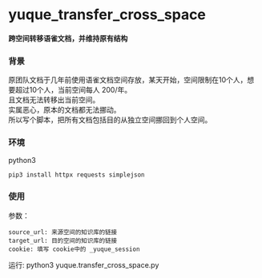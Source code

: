 # yuque_transfer_cross_space
#### 跨空间转移语雀文档，并维持原有结构

### 背景
原团队文档于几年前使用语雀文档空间存放，某天开始，空间限制在10个人，想要超过10个人，当前空间每人 200/年。  
且文档无法转移出当前空间。  
实属恶心，原本的文档都无法挪动。  
所以写个脚本，把所有文档包括目的从独立空间挪回到个人空间。

### 环境 
python3

```
pip3 install httpx requests simplejson
```

### 使用
参数：  
```
source_url: 来源空间的知识库的链接
target_url: 目的空间的知识库的链接
cookie: 填写 cookie中的 _yuque_session

```

运行: python3 yuque.transfer_cross_space.py
